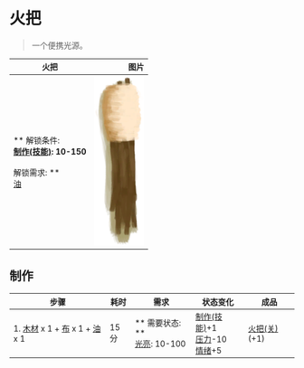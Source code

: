 # 火把  
> 一个便携光源。  
  
  火把  |   图片   
 ----  |  ----:   
 ** 解锁条件: **<br>[制作(技能)](Skill_Crafting.md): 10-150<br><br>** 解锁需求: **<br>[油](LQ_Oil.md)  |  <img decoding="async" src="Sprite/Torch.png" href="a.md" style="max-width:300px;max-height:300px;">   
  
## 制作  
步骤  |  耗时  |  需求  |  状态变化  |  成品  
----  |  ----  |  ----  |  ----  |  ----  
1. [木材](Wood.md) x 1 + [布](Cloth.md) x 1 + [油](LQ_Oil.md) x 1  |  15分  |  ** 需要状态: **<br>[光亮](Light.md): 10-100  |  [制作(技能)](Skill_Crafting.md)+1<br>[压力](Stress.md)-10<br>[情绪](Morale.md)+5  |  [火把(关)](TorchOff.md)(+1)  


<script>document.title="火把 - 卡牌生存百科 Card Survival Wiki";</script>